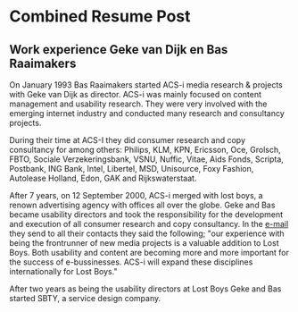 # Combined Resume Post

## Work experience Geke van Dijk en Bas Raaimakers
On January 1993 Bas Raaimakers started ACS-i media research & projects with Geke van Dijk as director. ACS-i was  mainly focused on content management and usability research. They were very involved with the emerging internet industry and conducted many research and consultancy projects.

During their time at ACS-I they did consumer research and copy consultancy for among others: Philips, KLM, KPN, Ericsson, Oce, Grolsch, FBTO, Sociale Verzekeringsbank, VSNU, Nuffic, Vitae, Aids Fonds, Scripta, Postbank, ING Bank, Intel, Libertel, MSD, Unisource, Foxy Fashion, Autolease Holland, Edon, GAK and Rijkswaterstaat.

After 7 years, on 12 September 2000, ACS-i merged with lost boys, a renown advertising agency with offices all over the globe. Geke and Bas became usability directors and took the responsibility for the development and execution of all consumer research and copy consultancy. In the [e-mail](email-acs-merges-with-Lostboys.md) they send to all their contacts they said the following; "our experience with being the frontrunner of new media projects is a valuable addition to Lost Boys. Both usability and content are becoming more and more important for the success of e-bussinesses. ACS-i will expand these disciplines internationally for Lost Boys."

After two years as being the usability directors at Lost Boys Geke and Bas started SBTY, a service design company.
